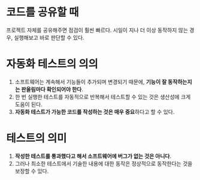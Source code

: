 # 코드를 공유할 때
프로젝트 자체를 공유해주면 점검이 훨씬 빠르다.
시일이 지나 더 이상 동작하지 않는 경우, 실행해보고 바로 판단할 수 있다.

# 자동화 테스트의 의의 
1. 소프트웨어는 계속해서 기능들이 추가되며 변경되기 때문에, **기능이 잘 동작하는지는 판올림마다 확인되어야 한다**.
2. 한 번 실행한 테스트를 자동적으로 반복해서 테스트할 수 있는 것은 생산성에 크게 도움이 된다.
3. **자동화 테스트가 가능한 코드를 작성하는 것은 매우 중요**하다고 할 수 있다.

# 테스트의 의미
1. **작성한 테스트를 통과했다고 해서 소프트웨어에 버그가 없는 것은 아니다**.
2. 그러나 최소한 테스트에서 기술한 내용에 대한 동작은 정상적으로 동작한다는 것을 보장할 수 있다.
